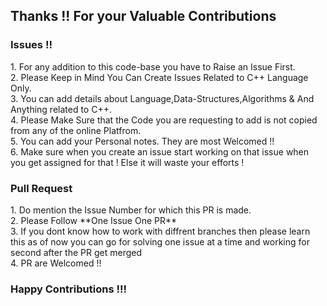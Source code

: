 <h2>Thanks !! For your Valuable Contributions </h2>

<h3>Issues !!</h3>
1. For any addition to this code-base you have to Raise an Issue First.<br>
2. Please Keep in Mind You Can Create Issues Related to C++ Language Only.<br>
3. You can add details about Language,Data-Structures,Algorithms & And Anything related to C++.<br>
4. Please Make Sure that the Code you are requesting to add is not copied from any of the online Platfrom.<br>
5. You can add your Personal notes. They are most Welcomed !!<br>
6. Make sure when you create an issue start working on that issue when you get assigned for that ! Else it will waste your efforts !<br>

<h3>Pull Request</h3>
1. Do mention the Issue Number for which this PR is made.<br>
2. Please Follow **One Issue One PR** <br>
3. If you dont know how to work with diffrent branches then please learn this as of now you can go for solving one issue at a time and working for second after the PR get merged<br>
4. PR are Welcomed !! <br>

<h3>Happy Contributions !!!</h3>
